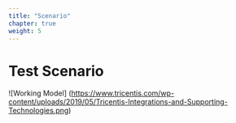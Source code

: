 ```yaml
---
title: "Scenario"
chapter: true
weight: 5
---
```


# Test Scenario

![Working Model] (https://www.tricentis.com/wp-content/uploads/2019/05/Tricentis-Integrations-and-Supporting-Technologies.png)